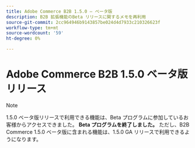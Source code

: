 ```yaml
---
title: Adobe Commerce B2B 1.5.0 – ベータ版
description: B2B 拡張機能のBeta リリースに関するメモを再利用
source-git-commit: 2cc964946b9143857be024d4d7933c210326623f
workflow-type: tm+mt
source-wordcount: '59'
ht-degree: 0%

---
```


# Adobe Commerce B2B 1.5.0 ベータ版リリース

>[!NOTE]
>
> 1.5.0 ベータ版リリースで利用できる機能は、Beta プログラムに参加しているお客様からアクセスできました。 **Beta プログラムを終了しました。** ただし、B2B Commerce 1.5.0 ベータ版に含まれる機能は、1.5.0 GA リリースで利用できるようになります。
